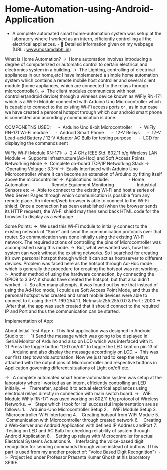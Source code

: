 # Home-Automation-using-Android-Application
- A complete automated smart home-automation system was setup at the laboratory where I worked as an intern, efficiently controlling all the electrical appliances. -  Detailed information given on my webpage (URL : www.mosamdabhi.in)

What is Home Automation?
->  Home automation involves introducing a degree of computerized or automatic control to certain electrical and electronics system in a building.
->  The Lighting, controlling of electrical appliances in our home,etc I have implemented a simple home automation system which contains a remote mobile host controller and several client module (home appliances, which are connected to the relays through microcontroller).
->  The client modules communicate with host controller(android device) through a wireless device known as WiFly RN-171 which is a Wi-Fi Module connected with Arduino Uno Microcontroller which is capable to connect to the existing Wi-Fi access ports or , as in our case we have created a personal hotspot through which our android smart phone is connected and accordingly communication is done.

COMPONETNS USED:
     -  Arduino Uno 8-bit Microcontroller
     -  WiFly RN-171 Wi-Fi module
     -  Android Smart Phone
     -  12-V Relays
     -  12-V Lead-acid Battery / 12-V Adaptor AC Bulb for testing purpose
     -  LCD for displaying the commands sent

WiFly Wi-Fi Module RN-171:
->  2.4 GHz IEEE Std. 802.11 b/g Wireless LAN Module
->  Supports Infrastructure(Ad-Hoc) and Soft Access Points Networking Mode
->  Complete on-board TCP/IP Networking Stack
->  Operating Voltage : 3.3-V
->  Easily Interfaced with Arduino Uno Microcontroller where it can become an extension of Arduino by fitting itself above the microcontroller
->  Applications Include:
               - Home Automation
               - Remote Equipment Monitoring
               - Industrial Sensors etc
->  Able to connect to the existing Wi-Fi and host a series of Web Server Pages through which communication is possible from any remote place. An internet/web browser is able to connect to the Wi-Fi shield. Once a connection has been established (when the browser sends its HTTP request), the Wi-Fi shield may then send back HTML code for the browser to display as a webpage

Some Points:
->  We used this Wi-Fi module to initially connect to the existing network of “Spire” and send the communication protocols over that router. So communication was done initially using the existing Wi-Fi network. The required actions of controlling the pins of Microcontroller was accomplished using this mode.
->  But, what we wanted was, how this system can work without the existing networks. So I searched for creating it’s own personal hotspot through which it can act as host/server to different devices. Problem was faced here as the hotspot through Ad-Hoc mode which is generally the procedure for creating the hotspot was not working.
->  Another method of using the hardware connection, by connecting the GPIO9 to 3.3-V, it should have created the hotspot, but that also didn’t worked.
->  So after many attempts, it was found out by me that instead of using the Ad-Hoc mode, I could use Soft Access Point Mode, and thus the personal hotspot was created and smart mobile devices were able to connect to it using the IP: 169.254.1.1, Netmask:255.255.0.0 & Port : 2000
->  After that, the app was such created that it should connect to the required IP and Port and thus the communication can be started.

Implementation of App:

About Initial Test App:
•  This first application was designed in Android Studio to:
    1) Send the message which was going to be displayed in
       Serial Monitor of Arduino and also on LCD which was interfaced with it.
    2) Press the toggle button “LED on/off” to toggle the LED kept on pin 13 of
         Arduino and also display the message accordingly on LCD.
•  This was our first step towards automation. Now we just had to keep the relays attached with the output pins of Microcontroller and respective buttons in Application governing different situations of Light on/off etc.













->   A complete automated smart home-automation system was setup at the laboratory where I worked as an intern, efficiently controlling an LED initially.
->   Thereafter, applied it to actual electrical appliances using electrical relays directly in connection with main switch board.
->   WiFi Module WiFly RN-171 was used working on 802.11 b/g protocol of Wireless Networks.
->   Steps which I took for its' successful implementation are as follows:
1.    Arduino-Uno Microcontroller Setup
2.    WiFi Module Setup
3.    Microcontroller-WiFi Interfacing
4.    Creating hotspot from WiFi Module
5.    Communication with Microcontroller through created network
6.    Creating a Web-Server and Android Application with defined IP Address andPort
7.    Testing on LED and AC Bulb for checking reliability of system through Android Application
8.    Setting up relays with Microcontroller for actual Electrical Systems Actuations
9.    Interfacing the voice-based digit recognition for sending commands through voice instead of buttons. (This part is used from my another project of: "Voice Based Digit Recognition")
 ->  Project led under Professor Prasanta Kumar Ghosh at his laboratory SPIRE.



